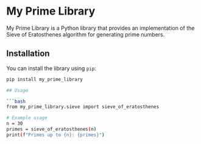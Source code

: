 # My Prime Library

My Prime Library is a Python library that provides an implementation of the Sieve of Eratosthenes algorithm for generating prime numbers.

## Installation

You can install the library using `pip`:

```bash
pip install my_prime_library

## Usage

```bash
from my_prime_library.sieve import sieve_of_eratosthenes

# Example usage
n = 30
primes = sieve_of_eratosthenes(n)
print(f"Primes up to {n}: {primes}")
```
